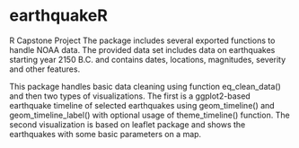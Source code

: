 # earthquakeR
R Capstone Project
The package includes several exported functions to handle NOAA data. The provided data set includes data on earthquakes starting year 2150 B.C. and contains dates, locations, magnitudes, severity and other features.

This package handles basic data cleaning using function eq_clean_data() and then two types of visualizations. The first is a ggplot2-based earthquake timeline of selected earthquakes using geom_timeline() and geom_timeline_label() with optional usage of theme_timeline() function. The second visualization is based on leaflet package and shows the earthquakes with some basic parameters on a map.